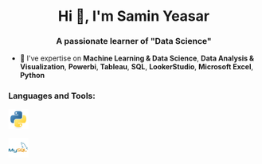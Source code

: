 <h1 align="center">Hi 👋, I'm Samin Yeasar</h1>
<h3 align="center">A passionate learner of "Data Science"</h3>

- 🌱 I've expertise on  **Machine Learning & Data Science**, **Data Analysis & Visualization**, **Powerbi**, **Tableau**, **SQL**, **LookerStudio**, **Microsoft Excel**, **Python**

</p>

<h3 align="left">Languages and Tools:</h3>
<p align="left"> <a href="https://www.python.org" target="_blank" rel="noreferrer"> <img src="https://raw.githubusercontent.com/devicons/devicon/master/icons/python/python-original.svg" alt="python" width="40" height="40"/> </a> </p>
<p align="left"> <a href="https://www.mysql.com/" target="_blank" rel="noreferrer"> <img src="https://raw.githubusercontent.com/devicons/devicon/master/icons/mysql/mysql-original-wordmark.svg" alt="mysql" width="40" height="40"/> </a> </p>
